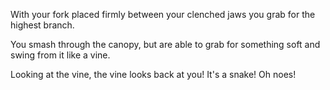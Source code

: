 With your fork placed firmly between your clenched jaws you grab for the highest branch.

You smash through the canopy, but are able to grab for something soft and swing from it like a vine. 

Looking at the vine, the vine looks back at you! It's a snake! Oh noes!